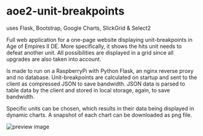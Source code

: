 # aoe2-unit-breakpoints
uses Flask, Bootstrap, Google Charts, SlickGrid & Select2

Full web application for a one-page website displaying unit-breakpoints in Age of Empires II DE.
More specifically, it shows the hits unit needs to defeat another unit. All possibilities are displayed in a grid since all upgrades are also taken into account.

Is made to run on a RaspberryPi with Python Flask, an nginx reverse proxy and no database. Unit-breakpoints are calculated on startup and sent to the client as compressed JSON to save bandwidth. JSON data is parsed to table data by the client and stored in local storage, again, to save bandwidth.

Specific units can be chosen, which results in their data being displayed in dynamic charts. A snapshot of each chart can be downloaded as png file.

![preview image](https://imgur.com/a/TRtPWae)
